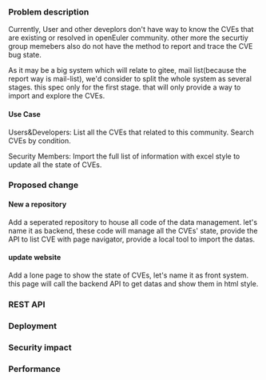 ### Problem description

Currently, User and other deveplors don't have way to know the CVEs that are existing or resolved in openEuler community. other more the securtiy group memebers also do not have the method to report and trace the CVE bug state.

As it may be a big system which will relate to gitee, mail list(because the report way is mail-list), we'd consider to split the whole system as several stages. this spec only for the first stage. that will only provide a way to import and explore the CVEs.

#### Use Case

Users&Developers: List all the CVEs that related to this community. Search CVEs by condition.

Security Members: Import the full list of information with excel style to update all the state of CVEs.

### Proposed change

#### New a repository

Add a seperated repository to house all code of the data management. let's name it as backend, these code will manage all the CVEs' state, provide the API to list CVE with page navigator, provide a local tool to import the datas.

#### update website

Add a lone page to show the state of CVEs, let's name it as front system.  this page will call the backend API to get datas and show them in html style.

### REST API


### Deployment

### Security impact

### Performance
